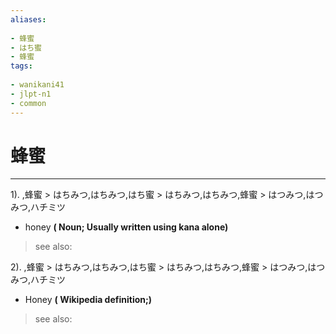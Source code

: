 ```yaml
---
aliases:
    
- 蜂蜜
- はち蜜
- 蜂蜜
tags:
    
- wanikani41
- jlpt-n1
- common
---
```


# 蜂蜜
---
1).
,蜂蜜 > はちみつ,はちみつ,はち蜜 > はちみつ,はちみつ,蜂蜜 > はつみつ,はつみつ,ハチミツ

- honey
**( Noun; Usually written using kana alone)**
> see also: 
            
2).
,蜂蜜 > はちみつ,はちみつ,はち蜜 > はちみつ,はちみつ,蜂蜜 > はつみつ,はつみつ,ハチミツ

- Honey
**( Wikipedia definition;)**
> see also: 
            